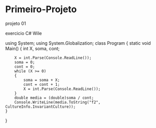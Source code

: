 # Primeiro-Projeto
projeto 01

exercicio C# Wile

using System;
using System.Globalization;
class Program
{
    static void Main()
    {
        int X, soma, cont;

        X = int.Parse(Console.ReadLine());
        soma = 0;
        cont = 0;
        while (X >= 0)
        {
            soma = soma + X;
            cont = cont + 1;
            X = int.Parse(Console.ReadLine());
        }
        double media = (double)soma / cont;
        Console.WriteLine(media.ToString("f2", CultureInfo.InvariantCulture));
    }
}
